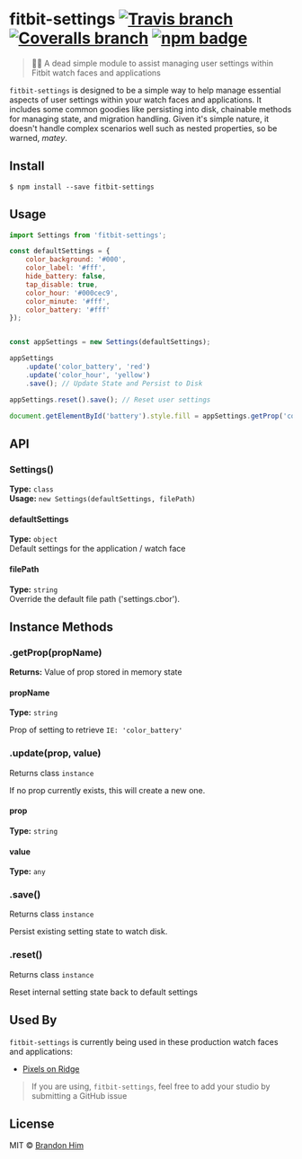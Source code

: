 # fitbit-settings [![Travis branch](https://img.shields.io/travis/brh55/fitbit-settings/master.svg?style=flat-square)](https://travis-ci.org/brh55/fitbit-settings) [![Coveralls branch](https://img.shields.io/coveralls/brh55/fitbit-settings/master.svg?style=flat-square)](https://coveralls.io/github/brh55/fitbit-settings) [![npm badge](https://img.shields.io/npm/dt/fitbit-settings.svg?style=flat-square)](https://www.npmjs.com/package/fitbit-settings)

> 🏴‍☠️ A dead simple module to assist managing user settings within Fitbit watch faces and applications

`fitbit-settings` is designed to be a simple way to help manage essential aspects of user settings within your watch faces and applications. It includes some common goodies like persisting into disk, chainable methods for managing state, and migration handling. Given it's simple nature, it doesn't handle complex scenarios well such as nested properties, so be warned, *matey*.

## Install

```
$ npm install --save fitbit-settings
```

## Usage

```js
import Settings from 'fitbit-settings';

const defaultSettings = {
    color_background: '#000',
    color_label: '#fff',
    hide_battery: false,
    tap_disable: true,
    color_hour: '#000cec9',
    color_minute: '#fff',
    color_battery: '#fff'
});


const appSettings = new Settings(defaultSettings);

appSettings
    .update('color_battery', 'red')
    .update('color_hour', 'yellow')
    .save(); // Update State and Persist to Disk

appSettings.reset().save(); // Reset user settings

document.getElementById('battery').style.fill = appSettings.getProp('color_battery');
```

## API

### Settings()
**Type:** `class`<br>
**Usage:** `new Settings(defaultSettings, filePath)`

#### defaultSettings
**Type:** `object`<br>
Default settings for the application / watch face

#### filePath
**Type:** `string`<br>
Override the default file path ('settings.cbor').

## Instance Methods
### .getProp(propName)
**Returns:** Value of prop stored in memory state

#### propName
**Type:** `string`<br>

Prop of setting to retrieve `IE: 'color_battery'`

### .update(prop, value)
Returns class `instance`

If no prop currently exists, this will create a new one.

#### prop
**Type:** `string`<br>

#### value
**Type:** `any`<br>

### .save()
Returns class `instance`

Persist existing setting state to watch disk.

### .reset()
Returns class `instance`

Reset internal setting state back to default settings

## Used By
`fitbit-settings` is currently being used in these production watch faces and applications:

- [Pixels on Ridge](https://pixelsonridge.com)

> If you are using, `fitbit-settings`, feel free to add your studio by submitting a GitHub issue

## License

MIT © [Brandon Him](https://github.com/brh55/fitbit-settings)